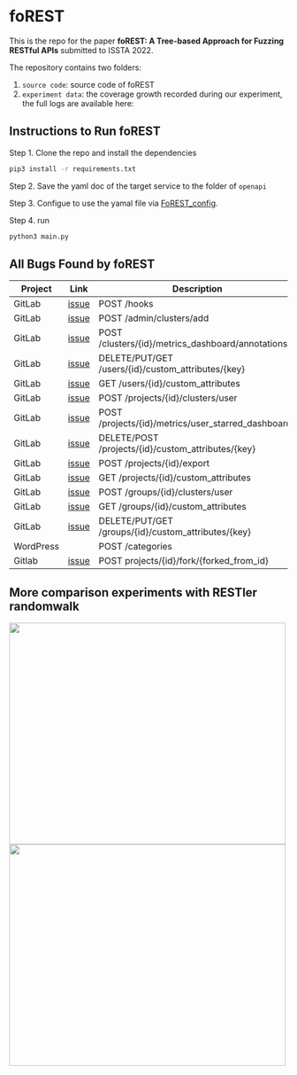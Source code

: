 # foREST

This is the repo for the paper **foREST: A Tree-based Approach for Fuzzing RESTful APIs** submitted to ISSTA 2022.

The repository contains two folders:
1. `source code`: source code of foREST
2. `experiment data`: the coverage growth recorded during our experiment, the full logs are available here: 


## Instructions to Run foREST 

Step 1. Clone the repo and install the dependencies
```bash
pip3 install -r requirements.txt
```

Step 2. Save the yaml doc of the target service to the folder of `openapi`

Step 3. Configue to use the yamal file via [FoREST_config](https://github.com/jiaxian-lin/foREST-experiment-data/blob/main/code/foREST/FoREST_config.conf).

Step 4. run
```bash
python3 main.py
```

## All Bugs Found by foREST

| Project | Link | Description | 
|---------|---------|---------|
| GitLab | [issue](https://gitlab.com/gitlab-org/gitlab/-/issues/334606) | POST  /hooks |
| GitLab | [issue](https://gitlab.com/gitlab-org/gitlab/-/issues/346121) | POST  /admin/clusters/add |
| GitLab | [issue](https://gitlab.com/gitlab-org/gitlab/-/issues/334610) | POST  /clusters/{id}/metrics_dashboard/annotations/ |
| GitLab | [issue](https://gitlab.com/gitlab-org/gitlab/-/issues/335276) | DELETE/PUT/GET  /users/{id}/custom_attributes/{key} |
| GitLab | [issue](https://gitlab.com/gitlab-org/gitlab/-/issues/335276) | GET  /users/{id}/custom_attributes |
| GitLab | [issue](https://gitlab.com/gitlab-org/gitlab/-/issues/334610) | POST  /projects/{id}/clusters/user |
| GitLab | [issue](https://gitlab.com/gitlab-org/gitlab/-/issues/334606) | POST  /projects/{id}/metrics/user_starred_dashboards |
| GitLab | [issue](https://gitlab.com/gitlab-org/gitlab/-/issues/335276) | DELETE/POST  /projects/{id}/custom_attributes/{key} |
| GitLab | [issue](https://gitlab.com/gitlab-org/gitlab/-/issues/334610) | POST  /projects/{id}/export | 
| GitLab | [issue](https://gitlab.com/gitlab-org/gitlab/-/issues/335276) | GET  /projects/{id}/custom_attributes |
| GitLab | [issue](https://gitlab.com/gitlab-org/gitlab/-/issues/334610) | POST  /groups/{id}/clusters/user |
| GitLab | [issue](https://gitlab.com/gitlab-org/gitlab/-/issues/335276) | GET /groups/{id}/custom_attributes |
| GitLab | [issue](https://gitlab.com/gitlab-org/gitlab/-/issues/335276) | DELETE/PUT/GET  /groups/{id}/custom_attributes/{key} |
| WordPress |  |  POST  /categories |
| Gitlab | [issue](https://gitlab.com/gitlab-org/gitlab/-/issues/346563) | POST projects/{id}/fork/{forked_from_id} |


## More comparison experiments with RESTler randomwalk
<img src="https://user-images.githubusercontent.com/71680354/160048141-4fb2b6af-d44d-4ff0-b6c7-c597d41778c0.png" width = "500" height = "400" align=center />
<img src="https://user-images.githubusercontent.com/71680354/160048216-5b284ba1-e2f8-4dec-b7da-dd1c9a5db918.png" width = "500" height = "400" align=center />

